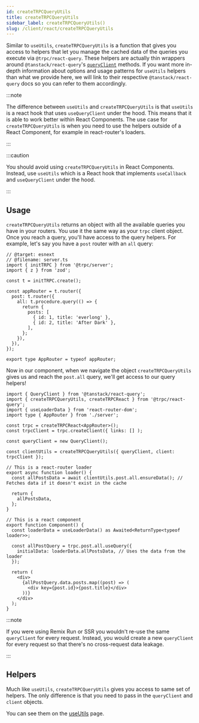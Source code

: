 ```yaml
---
id: createTRPCQueryUtils
title: createTRPCQueryUtils
sidebar_label: createTRPCQueryUtils()
slug: /client/react/createTRPCQueryUtils
---
```


Similar to `useUtils`, `createTRPCQueryUtils` is a function that gives you access to helpers that let you manage the cached data of the queries you execute via `@trpc/react-query`. These helpers are actually thin wrappers around `@tanstack/react-query`'s [`queryClient`](https://tanstack.com/query/v5/docs/reference/QueryClient) methods. If you want more in-depth information about options and usage patterns for `useUtils` helpers than what we provide here, we will link to their respective `@tanstack/react-query` docs so you can refer to them accordingly.

:::note

The difference between `useUtils` and `createTRPCQueryUtils` is that `useUtils` is a react hook that uses `useQueryClient` under the hood. This means that it is able to work better within React Components.
The use case for `createTRPCQueryUtils` is when you need to use the helpers outside of a React Component, for example in react-router's loaders.

:::

:::caution

You should avoid using `createTRPCQueryUtils` in React Components. Instead, use `useUtils` which is a React hook that implements `useCallback` and `useQueryClient` under the hood.

:::

## Usage

`createTRPCQueryUtils` returns an object with all the available queries you have in your routers. You use it the same way as your `trpc` client object. Once you reach a query, you'll have access to the query helpers. For example, let's say you have a `post` router with an `all` query:

```twoslash include server
// @target: esnext
// @filename: server.ts
import { initTRPC } from '@trpc/server';
import { z } from 'zod';

const t = initTRPC.create();

const appRouter = t.router({
  post: t.router({
    all: t.procedure.query(() => {
      return {
        posts: [
          { id: 1, title: 'everlong' },
          { id: 2, title: 'After Dark' },
        ],
      };
    }),
  }),
});

export type AppRouter = typeof appRouter;
```

Now in our component, when we navigate the object `createTRPCQueryUtils` gives us and reach the `post.all` query, we'll get access to our query helpers!

```tsx title="MyPage.tsx"
import { QueryClient } from '@tanstack/react-query';
import { createTRPCQueryUtils, createTRPCReact } from '@trpc/react-query';
import { useLoaderData } from 'react-router-dom';
import type { AppRouter } from './server';

const trpc = createTRPCReact<AppRouter>();
const trpcClient = trpc.createClient({ links: [] );

const queryClient = new QueryClient();

const clientUtils = createTRPCQueryUtils({ queryClient, client: trpcClient });

// This is a react-router loader
export async function loader() {
  const allPostsData = await clientUtils.post.all.ensureData(); // Fetches data if it doesn't exist in the cache

  return {
    allPostsData,
  };
}

// This is a react component
export function Component() {
  const loaderData = useLoaderData() as Awaited<ReturnType<typeof loader>>;

  const allPostQuery = trpc.post.all.useQuery({
    initialData: loaderData.allPostsData, // Uses the data from the loader
  });

  return (
    <div>
      {allPostQuery.data.posts.map((post) => (
        <div key={post.id}>{post.title}</div>
      ))}
    </div>
  );
}
```

:::note

If you were using Remix Run or SSR you wouldn't re-use the same `queryClient` for every request. Instead, you would create a new `queryClient` for every request so that there's no cross-request data leakage.

:::

## Helpers

Much like `useUtils`, `createTRPCQueryUtils` gives you access to same set of helpers. The only difference is that you need to pass in the `queryClient` and `client` objects.

You can see them on the [useUtils](/docs/client/react/useUtils) page.
